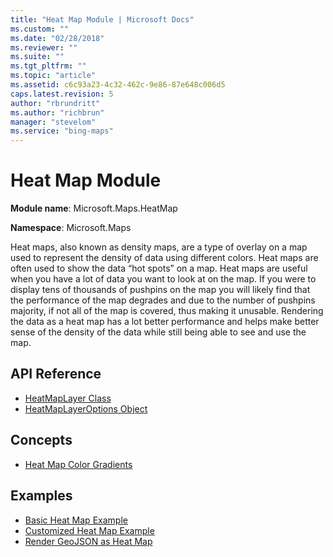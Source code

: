 ```yaml
---
title: "Heat Map Module | Microsoft Docs"
ms.custom: ""
ms.date: "02/28/2018"
ms.reviewer: ""
ms.suite: ""
ms.tgt_pltfrm: ""
ms.topic: "article"
ms.assetid: c6c93a23-4c32-462c-9e86-87e648c006d5
caps.latest.revision: 5
author: "rbrundritt"
ms.author: "richbrun"
manager: "stevelom"
ms.service: "bing-maps"
---
```

# Heat Map Module
**Module name**: Microsoft.Maps.HeatMap

**Namespace**: Microsoft.Maps 

Heat maps, also known as density maps, are a type of overlay on a map used to represent the density of data using different colors. Heat maps are often used to show the data “hot spots” on a map. Heat maps are useful when you have a lot of data you want to look at on the map. If you were to display tens of thousands of pushpins on the map you will likely find that the performance of the map degrades and due to the number of pushpins majority, if not all of the map is covered, thus making it unusable. Rendering the data as a heat map has a lot better performance and helps make better sense of the density of the data while still being able to see and use the map.

## API Reference
  * [HeatMapLayer Class](heatmaplayer-class.md)
  * [HeatMapLayerOptions Object](heatmaplayeroptions-object.md)


## Concepts
  * [Heat Map Color Gradients](../../map-control-concepts/heat-map-module-examples/heat-map-color-gradients.md)
  
## Examples
  * [Basic Heat Map Example](../../map-control-concepts/heat-map-module-examples/basic-heat-map-example.md)
  * [Customized Heat Map Example](../../map-control-concepts/heat-map-module-examples/customized-heat-map-example.md)
  * [Render GeoJSON as Heat Map](../../map-control-concepts/heat-map-module-examples/render-geojson-as-heat-map.md)
 